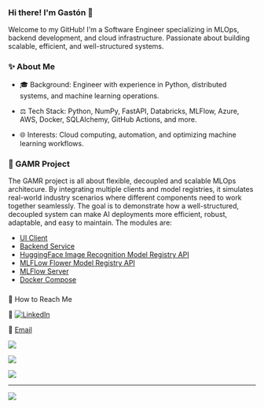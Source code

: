 ### Hi there! I'm Gastón 👋

Welcome to my GitHub! I'm a Software Engineer specializing in MLOps, backend development, and cloud infrastructure. Passionate about building scalable, efficient, and well-structured systems.

### ✨ About Me

* 🎓 Background: Engineer with experience in Python, distributed systems, and machine learning operations.

* ⚖️ Tech Stack: Python, NumPy, FastAPI, Databricks, MLFlow, Azure, AWS, Docker, SQLAlchemy, GitHub Actions, and more.

* 🌐 Interests: Cloud computing, automation, and optimizing machine learning workflows.

### 🎯 GAMR Project

The GAMR project is all about flexible, decoupled and scalable MLOps architecure. By integrating multiple clients and model registries, it simulates real-world industry scenarios where different components need to work together seamlessly. The goal is to demonstrate how a well-structured, decoupled system can make AI deployments more efficient, robust, adaptable, and easy to maintain. The modules are:

* [UI Client](https://github.com/gastonamengual/GAMR-Client-Streamlit)
* [Backend Service](https://github.com/gastonamengual/GAMR-Backend-Service-Vercel)
* [HuggingFace Image Recognition Model Registry API](https://github.com/gastonamengual/GAMR-Model-Registry-HF)
* [MLFLow Flower Model Registry API](https://github.com/gastonamengual/GAMR-Model-Registry-MLFlow)
* [MLFlow Server](https://github.com/gastonamengual/GAMR-MLFlow-Server)
* [Docker Compose](https://github.com/gastonamengual/GAMR-Docker-Compose)

###

🌟 How to Reach Me

👤 [![LinkedIn](https://img.shields.io/badge/LinkedIn-%230077B5.svg?logo=linkedin&logoColor=white)](https://linkedin.com/in/gastonamengual)

📧 [Email](gastonamengual@icloud.com)


![](https://github-readme-stats.vercel.app/api/top-langs/?username=gastonamengual&theme=radical&hide_border=false&include_all_commits=false&count_private=false&layout=compact)

![](https://github-readme-stats.vercel.app/api?username=gastonamengual&theme=radical&hide_border=false&include_all_commits=false&count_private=false)<br/>

![](https://github-readme-streak-stats.herokuapp.com/?user=gastonamengual&theme=radical&hide_border=false)<br/>

---
[![](https://visitcount.itsvg.in/api?id=romica44&icon=0&color=0)](https://visitcount.itsvg.in)
